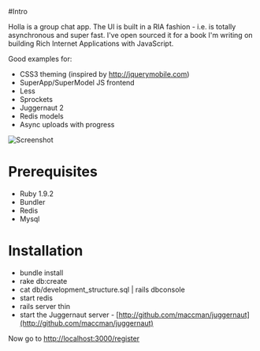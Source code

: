 #Intro

Holla is a group chat app. The UI is built in a RIA fashion - i.e. is totally asynchronous and super fast. I've open sourced it for a book I'm writing on building Rich Internet Applications with JavaScript.

Good examples for:

* CSS3 theming (inspired by http://jquerymobile.com)
* SuperApp/SuperModel JS frontend
* Less
* Sprockets
* Juggernaut 2
* Redis models
* Async uploads with progress

![Screenshot](https://lh4.googleusercontent.com/_IH1OempnqUc/TVIuZPoJyOI/AAAAAAAABDI/cmjFm38svH0/s400/Screen%20shot%202011-02-09%20at%2013.03.26.png)

# Prerequisites

* Ruby 1.9.2
* Bundler
* Redis
* Mysql

# Installation

* bundle install
* rake db:create
* cat db/development_structure.sql | rails dbconsole
* start redis
* rails server thin
* start the Juggernaut server - [http://github.com/maccman/juggernaut](http://github.com/maccman/juggernaut)

Now go to [http://localhost:3000/register](http://localhost:3000/register)